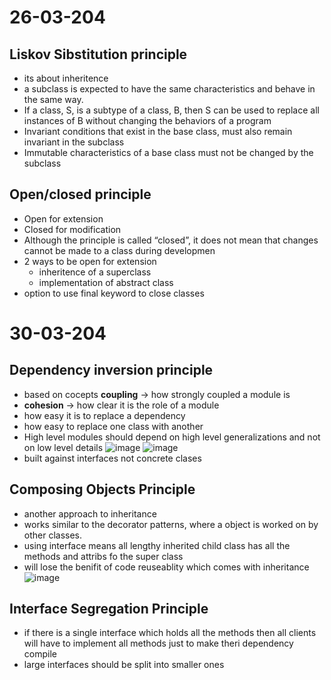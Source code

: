 # 26-03-204
## Liskov Sibstitution principle
* its about inheritence
*  a subclass is expected to have the same characteristics and behave in the same way.
*  If a class, S, is a subtype of a class, B, then S can be used to replace all instances of B without changing the behaviors of a program
*  Invariant conditions that exist in the base class, must also remain invariant in the subclass
*  Immutable characteristics of a base class must not be changed by the subclass

## Open/closed principle
* Open for extension
* Closed for modification
* Although the principle is called “closed”, it does not mean that changes cannot be made to a class during developmen
* 2 ways to be open for extension
  * inheritence of a superclass
  * implementation of abstract class
* option to use final keyword to close classes

# 30-03-204
## Dependency inversion principle
* based on cocepts **coupling** -> how strongly coupled a module is
* **cohesion** -> how clear it is the role of a module
* how easy it is to replace a dependency
 * how easy to replace one class with another
* High level modules should depend on high level generalizations and not on low level details
![image](https://github.com/ronitwilson/system-design/assets/9934360/409e02e9-0240-4282-8022-f5e8cb0c4afb)
![image](https://github.com/ronitwilson/system-design/assets/9934360/ab8a1be8-c344-4459-ac70-47bd54084179)
* built against interfaces not concrete clases

## Composing Objects Principle
* another approach to inheritance
* works similar to the decorator patterns, where a object is worked on by other classes.
* using interface means all lengthy inherited child class has all the methods and attribs fo the super class
* will lose the benifit of code reuseablity which comes with inheritance
![image](https://github.com/ronitwilson/system-design/assets/9934360/6f028e9f-986e-43a7-b0aa-45916bf4761b)


## Interface Segregation Principle
* if there is a single interface which holds all the methods then all clients will have to implement all methods just to make theri dependency compile
* large interfaces should be split into smaller ones
